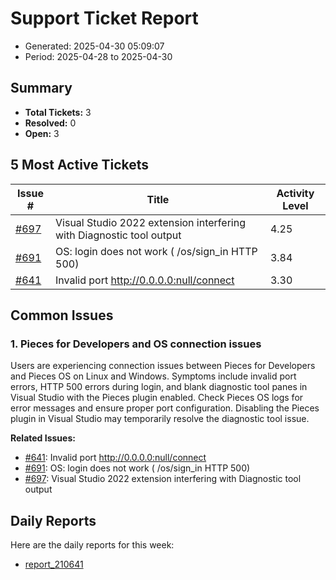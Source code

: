 # Support Ticket Report
- Generated: 2025-04-30 05:09:07
- Period: 2025-04-28 to 2025-04-30

## Summary
- **Total Tickets:** 3
- **Resolved:** 0
- **Open:** 3

## 5 Most Active Tickets
| Issue # | Title | Activity Level |
|---------|-------|----------------|
| [#697](https://github.com/pieces-app/support/issues/697) | Visual Studio 2022 extension interfering with Diagnostic tool output | 4.25 |
| [#691](https://github.com/pieces-app/support/issues/691) | OS: login does not work ( /os/sign_in HTTP 500) | 3.84 |
| [#641](https://github.com/pieces-app/support/issues/641) | Invalid port http://0.0.0.0:null/connect | 3.30 |

## Common Issues
### 1. Pieces for Developers and OS connection issues
Users are experiencing connection issues between Pieces for Developers and Pieces OS on Linux and Windows.  Symptoms include invalid port errors, HTTP 500 errors during login, and blank diagnostic tool panes in Visual Studio with the Pieces plugin enabled.  Check Pieces OS logs for error messages and ensure proper port configuration.  Disabling the Pieces plugin in Visual Studio may temporarily resolve the diagnostic tool issue.

**Related Issues:**
- [#641](https://github.com/pieces-app/support/issues/641): Invalid port http://0.0.0.0:null/connect
- [#691](https://github.com/pieces-app/support/issues/691): OS: login does not work ( /os/sign_in HTTP 500)
- [#697](https://github.com/pieces-app/support/issues/697): Visual Studio 2022 extension interfering with Diagnostic tool output


## Daily Reports
Here are the daily reports for this week:

- [report_210641](daily/2025-04-29/report_210641.md)
